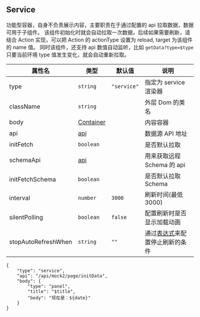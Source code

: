 ## Service

功能型容器，自身不负责展示内容，主要职责在于通过配置的 api 拉取数据，数据可用于子组件。
该组件初始化时就会自动拉取一次数据，后续如果需要刷新，请结合 Action 实现，可以把 Action 的 actionType 设置为 reload, target 为该组件的 name 值。
同时该组件，还支持 api 数值自动监听，比如 `getData?type=$type` 只要当前环境 type 值发生变化，就会自动重新拉取。

| 属性名              | 类型                    | 默认值      | 说明                                      |
| ------------------- | ----------------------- | ----------- | ----------------------------------------- |
| type                | `string`                | `"service"` | 指定为 service 渲染器                     |
| className           | `string`                |             | 外层 Dom 的类名                           |
| body                | [Container](#container) |             | 内容容器                                  |
| api                 | [api](#api)             |             | 数据源 API 地址                           |
| initFetch           | `boolean`               |             | 是否默认拉取                              |
| schemaApi           | [api](#api)             |             | 用来获取远程 Schema 的 api                |
| initFetchSchema     | `boolean`               |             | 是否默认拉取 Schema                       |
| interval            | `number`                | `3000`      | 刷新时间(最低 3000)                       |
| silentPolling       | `boolean`               | `false`     | 配置刷新时是否显示加载动画                |
| stopAutoRefreshWhen | `string`                | `""`        | 通过[表达式](#表达式)来配置停止刷新的条件 |

```schema:height="200" scope="body"
{
    "type": "service",
    "api": "/api/mock2/page/initData",
    "body": {
        "type": "panel",
        "title": "$title",
        "body": "现在是：${date}"
    }
}
```
